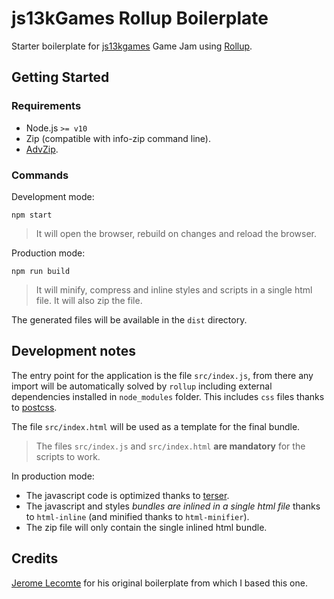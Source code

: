 # js13kGames Rollup Boilerplate
Starter boilerplate for [js13kgames](https://www.js13kgames.com/) Game Jam using [Rollup](https://rollupjs.org/guide/en/).

## Getting Started

### Requirements

- Node.js `>= v10`
- Zip (compatible with info-zip command line).
- [AdvZip](https://github.com/amadvance/advancecomp).

### Commands

Development mode:

```
npm start
```

> It will open the browser, rebuild on changes and reload the browser.

Production mode:
```
npm run build
```

> It will minify, compress and inline styles and scripts in a single html file. It will also zip the file.

The generated files will be available in the `dist` directory.

## Development notes

The entry point for the application is the file `src/index.js`, from there any import will be automatically solved by `rollup` including external dependencies installed in `node_modules` folder. This includes `css` files thanks to [postcss](https://github.com/postcss/postcss).

The file `src/index.html` will be used as a template for the final bundle.

> The files `src/index.js` and `src/index.html` **are mandatory** for the scripts to work.

In production mode:

- The javascript code is optimized thanks to [terser](https://github.com/terser/terser).
- The javascript and styles _bundles are inlined in a single html file_ thanks to `html-inline` (and minified thanks to `html-minifier`).
- The zip file will only contain the single inlined html bundle.

## Credits
[Jerome Lecomte](https://github.com/herebefrogs) for his original boilerplate from which I based this one.
